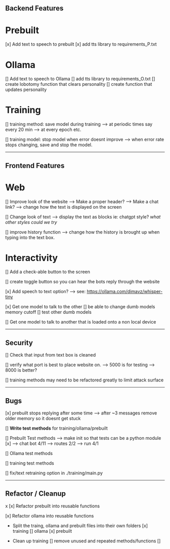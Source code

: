 ## Backend Features

# Prebuilt
[x] Add text to speech to prebuilt
[x] add tts library to requirements_P.txt

# Ollama
[] Add text to speech to Ollama
[] add tts library to requirements_O.txt
[] create lobotomy function that clears personality
[] create function that updates personality

# Training
[] training method: save model during training 
--> at periodic times say every 20 min 
--> at every epoch etc.

[] training model: stop model when error doesnt improve
--> when error rate stops changing, save and stop the model.



---------------------------------------------------------------
## Frontend Features

# Web

[] Improve look of the website
--> Make a proper header?
--> Make a chat link? 
--> change how the text is displayed on the screen

[] Change look of text
--> display the text as blocks ie: chatgpt style?
    *what other styles could we try*

[] improve history function
--> change how the history is brought up when typing into the text box.

# Interactivity

[] Add a check-able button to the screen

[] create toggle button so you can hear the bots reply through the website

[x] Add speech to text option?
--> see: https://ollama.com/dimavz/whisper-tiny

[x] Get one model to talk to the other
[] be able to change dumb models memory cutoff
[] test other dumb models

[] Get one model to talk to another that is loaded onto a non local device


---------------------------------------------------------------
## Security

[] Check that input from text box is cleaned

[] verify what port is best to place website on.
--> 5000 is for testing
--> 8000 is better?

[] training methods may need to be refactored greatly to limit attack surface

---------------------------------------------------------------
## Bugs

[x] prebuilt stops replying after some time
--> after ~3 messages remove older memory so it doesnt get stuck

[] **Write test methods** for training/ollama/prebuilt

[] Prebuilt Test methods
--> make init so that tests can be a python module  [x] 
--> chat bot  4/11
--> routes   2/2
--> run      4/1

[] Ollama test methods

[] training test methods


[] fix/text retraining option in ./training/main.py



---------------------------------------------------------------
## Refactor / Cleanup
x
[x] Refactor prebuilt into reusable functions  

[x] Refactor ollama into reusable functions

- Split the traing, ollama and prebuilt files into their own folders
[x] training
[] ollama
[x] prebuilt

- Clean up training
[] remove unused and repeated methods/functions
[] 


